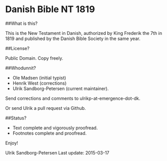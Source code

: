 # Danish Bible NT 1819

##What is this?

This is the New Testament in Danish, authorized by King Frederik the
7th in 1819 and published by the Danish Bible Society in the same
year.

##License?

Public Domain. Copy freely.


##Whodunnit?

- Ole Madsen (initial typist)
- Henrik West (corrections)
- Ulrik Sandborg-Petersen (current maintainer).

Send corrections and comments to ulrikp-at-emergence-dot-dk.

Or send Ulrik a pull request via Github.


##Status?

- Text complete and vigorously proofread.
- Footnotes complete and proofread.


Enjoy!

Ulrik Sandborg-Petersen
Last update: 2015-03-17